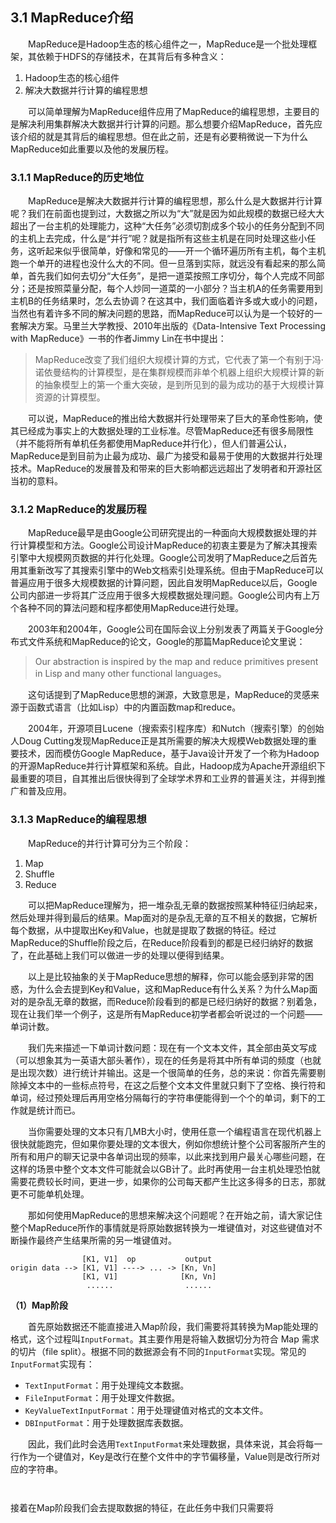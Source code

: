 ## 3.1 MapReduce介绍

&emsp;&emsp;MapReduce是Hadoop生态的核心组件之一，MapReduce是一个批处理框架，其依赖于HDFS的存储技术，在其背后有多种含义：

1. Hadoop生态的核心组件
2. 解决大数据并行计算的编程思想

&emsp;&emsp;可以简单理解为MapReduce组件应用了MapReduce的编程思想，主要目的是解决利用集群解决大数据并行计算的问题。那么想要介绍MapReduce，首先应该介绍的就是其背后的编程思想。但在此之前，还是有必要稍微说一下为什么MapReduce如此重要以及他的发展历程。

### 3.1.1 MapReduce的历史地位

&emsp;&emsp;MapReduce是解决大数据并行计算的编程思想，那么什么是大数据并行计算呢？我们在前面也提到过，大数据之所以为“大”就是因为如此规模的数据已经大大超出了一台主机的处理能力，这种“大任务”必须切割成多个较小的任务分配到不同的主机上去完成，什么是“并行”呢？就是指所有这些主机是在同时处理这些小任务，这听起来似乎很简单，好像和常见的——开一个循环遍历所有主机，每个主机跑一个单开的进程也没什么大的不同。但一旦落到实际，就远没有看起来的那么简单，首先我们如何去切分“大任务”，是把一道菜按照工序切分，每个人完成不同部分；还是按照菜量分配，每个人炒同一道菜的一小部分？当主机A的任务需要用到主机B的任务结果时，怎么去协调？在这其中，我们面临着许多或大或小的问题，当然也有着许多不同的解决问题的思路，而MapReduce可以认为是一个较好的一套解决方案。马里兰大学教授、2010年出版的《Data-Intensive Text Processing with MapReduce》一书的作者Jimmy Lin在书中提出：
>MapReduce改变了我们组织大规模计算的方式，它代表了第一个有别于冯·诺依曼结构的计算模型，是在集群规模而非单个机器上组织大规模计算的新的抽象模型上的第一个重大突破，是到所见到的最为成功的基于大规模计算资源的计算模型。

&emsp;&emsp;可以说，MapReduce的推出给大数据并行处理带来了巨大的革命性影响，使其已经成为事实上的大数据处理的工业标准。尽管MapReduce还有很多局限性（并不能将所有单机任务都使用MapReduce并行化），但人们普遍公认，MapReduce是到目前为止最为成功、最广为接受和最易于使用的大数据并行处理技术。MapReduce的发展普及和带来的巨大影响都远远超出了发明者和开源社区当初的意料。

### 3.1.2 MapReduce的发展历程

&emsp;&emsp;MapReduce最早是由Google公司研究提出的一种面向大规模数据处理的并行计算模型和方法。Google公司设计MapReduce的初衷主要是为了解决其搜索引擎中大规模网页数据的并行化处理。Google公司发明了MapReduce之后首先用其重新改写了其搜索引擎中的Web文档索引处理系统。但由于MapReduce可以普遍应用于很多大规模数据的计算问题，因此自发明MapReduce以后，Google公司内部进一步将其广泛应用于很多大规模数据处理问题。Google公司内有上万个各种不同的算法问题和程序都使用MapReduce进行处理。

&emsp;&emsp;2003年和2004年，Google公司在国际会议上分别发表了两篇关于Google分布式文件系统和MapReduce的论文，Google的那篇MapReduce论文里说：
>Our abstraction is inspired by the map and reduce primitives present in Lisp and many other functional languages。

&emsp;&emsp;这句话提到了MapReduce思想的渊源，大致意思是，MapReduce的灵感来源于函数式语言（比如Lisp）中的内置函数map和reduce。

&emsp;&emsp;2004年，开源项目Lucene（搜索索引程序库）和Nutch（搜索引擎）的创始人Doug Cutting发现MapReduce正是其所需要的解决大规模Web数据处理的重要技术，因而模仿Google MapReduce，基于Java设计开发了一个称为Hadoop的开源MapReduce并行计算框架和系统。自此，Hadoop成为Apache开源组织下最重要的项目，自其推出后很快得到了全球学术界和工业界的普遍关注，并得到推广和普及应用。

### 3.1.3 MapReduce的编程思想

&emsp;&emsp;MapReduce的并行计算可分为三个阶段：

1. Map
2. Shuffle
3. Reduce
   
&emsp;&emsp;可以把MapReduce理解为，把一堆杂乱无章的数据按照某种特征归纳起来，然后处理并得到最后的结果。Map面对的是杂乱无章的互不相关的数据，它解析每个数据，从中提取出Key和Value，也就是提取了数据的特征。经过MapReduce的Shuffle阶段之后，在Reduce阶段看到的都是已经归纳好的数据了，在此基础上我们可以做进一步的处理以便得到结果。

&emsp;&emsp;以上是比较抽象的关于MapReduce思想的解释，你可以能会感到非常的困惑，为什么会去提到Key和Value，这和MapReduce有什么关系？为什么Map面对的是杂乱无章的数据，而Reduce阶段看到的都是已经归纳好的数据？别着急，现在让我们举一个例子，这是所有MapReduce初学者都会听说过的一个问题——单词计数。

&emsp;&emsp;我们先来描述一下单词计数问题：现在有一个文本文件，其全部由英文写成（可以想象其为一英语大部头著作），现在的任务是将其中所有单词的频度（也就是出现次数）进行统计并输出。这是一个很简单的任务，总的来说：你首先需要剔除掉文本中的一些标点符号，在这之后整个文本文件里就只剩下了空格、换行符和单词，经过预处理后再用空格分隔每行的字符串便能得到一个个的单词，剩下的工作就是统计而已。

&emsp;&emsp;当你需要处理的文本只有几MB大小时，使用任意一个编程语言在现代机器上很快就能跑完，但如果你要处理的文本很大，例如你想统计整个公司客服所产生的所有和用户的聊天记录中各单词出现的频率，以此来找到用户最关心哪些问题，在这样的场景中整个文本文件可能就会以GB计了。此时再使用一台主机处理恐怕就需要花费较长时间，更进一步，如果你的公司每天都产生比这多得多的日志，那就更不可能单机处理。

&emsp;&emsp;那如何使用MapReduce的思想来解决这个问题呢？在开始之前，请大家记住整个MapReduce所作的事情就是将原始数据转换为一堆键值对，对这些键值对不断操作最终产生结果所需的另一堆键值对。

```
                [K1, V1]  op           output   
origin data --> [K1, V1] ----> ... -> [Kn, Vn]
                [K1, V1]              [Kn, Vn]
                 ......                ......
```

**（1）Map阶段**

&emsp;&emsp;首先原始数据还不能直接进入Map阶段，我们需要将其转换为Map能处理的格式，这个过程叫`InputFormat`。其主要作用是将输入数据切分为符合 Map 需求的切片（file split）。根据不同的数据源会有不同的`InputFormat`实现。常见的`InputFormat`实现有：

* `TextInputFormat`：用于处理纯文本数据。
* `FileInputFormat`：用于处理文件数据。
* `KeyValueTextInputFormat`：用于处理键值对格式的文本文件。
* `DBInputFormat`：用于处理数据库表数据。


&emsp;&emsp;因此，我们此时会选用`TextInputFormat`来处理数据，具体来说，其会将每一行作为一个键值对，Key是改行在整个文件中的字节偏移量，Value则是改行所对应的字符串。
```


```


接着在Map阶段我们会去提取数据的特征，在此任务中我们只需要将



